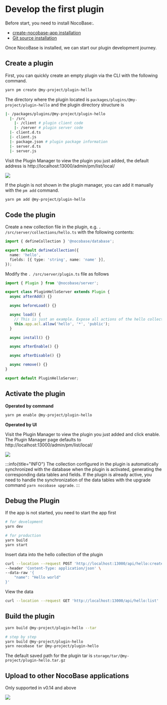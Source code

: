 # Develop the first plugin

Before start, you need to install NocoBase:.

- [create-nocobase-app installation](/welcome/getting-started/installation/create-nocobase-app)
- [Git source installation](/welcome/getting-started/installation/git-clone)

Once NocoBase is installed, we can start our plugin development journey.

## Create a plugin

First, you can quickly create an empty plugin via the CLI with the following command.

```bash
yarn pm create @my-project/plugin-hello
```

The directory where the plugin located is `packages/plugins/@my-project/plugin-hello` and the plugin directory structure is

```bash
|- /packages/plugins/@my-project/plugin-hello
  |- /src
    |- /client # plugin client code
    |- /server # plugin server code
  |- client.d.ts
  |- client.js
  |- package.json # plugin package information
  |- server.d.ts
  |- server.js
```

Visit the Plugin Manager to view the plugin you just added, the default address is http://localhost:13000/admin/pm/list/local/

<img src="https://nocobase.oss-cn-beijing.aliyuncs.com/b04d16851fc1bbc2796ecf8f9bc0c3f4.png" />

If the plugin is not shown in the plugin manager, you can add it manually with the `pm add` command.

```bash
yarn pm add @my-project/plugin-hello
```

## Code the plugin

Create a new collection file in the plugin, e.g. `. /src/server/collections/hello.ts` with the following contents:

```ts
import { defineCollection } '@nocobase/database';

export default defineCollection({
  name: 'hello',
  fields: [{ type: 'string', name: 'name' }],
});
```

Modify the `. /src/server/plugin.ts` file as follows

```ts
import { Plugin } from '@nocobase/server';

export class PluginHelloServer extends Plugin {
  async afterAdd() {}

  async beforeLoad() {}

  async load() {
    // This is just an example. Expose all actions of the hello collection to the public
    this.app.acl.allow('hello', '*', 'public');
  }

  async install() {}

  async afterEnable() {}

  async afterDisable() {}

  async remove() {}
}

export default PluginHelloServer;
```

## Activate the plugin

**Operated by command**

```bash
yarn pm enable @my-project/plugin-hello
```

**Operated by UI**

Visit the Plugin Manager to view the plugin you just added and click enable.
The Plugin Manager page defaults to http://localhost:13000/admin/pm/list/local/

<img src="https://nocobase.oss-cn-beijing.aliyuncs.com/7b7df26a8ecc32bb1ebc3f99767ff9f9.png" />

:::info{title="INFO"}
The collection configured in the plugin is automatically synchronized with the database when the plugin is activated, generating the corresponding data tables and fields. If the plugin is already active, you need to handle the synchronization of the data tables with the upgrade command `yarn nocobase upgrade`.
:::

## Debug the Plugin

If the app is not started, you need to start the app first

```bash
# for development
yarn dev

# for production
yarn build
yarn start
```

Insert data into the hello collection of the plugin

```bash
curl --location --request POST 'http://localhost:13000/api/hello:create' \
--header 'Content-Type: application/json' \
--data-raw '{
    "name": "Hello world"
}'
```

View the data

```bash
curl --location --request GET 'http://localhost:13000/api/hello:list'
```

## Build the plugin

```bash
yarn build @my-project/plugin-hello --tar

# step by step
yarn build @my-project/plugin-hello
yarn nocobase tar @my-project/plugin-hello
```

The default saved path for the plugin tar is `storage/tar/@my-project/plugin-hello.tar.gz`

## Upload to other NocoBase applications

Only supported in v0.14 and above

<img src="https://nocobase.oss-cn-beijing.aliyuncs.com/8aa8a511aa8c1e87a8f7ee82cf8a1359.gif" />
